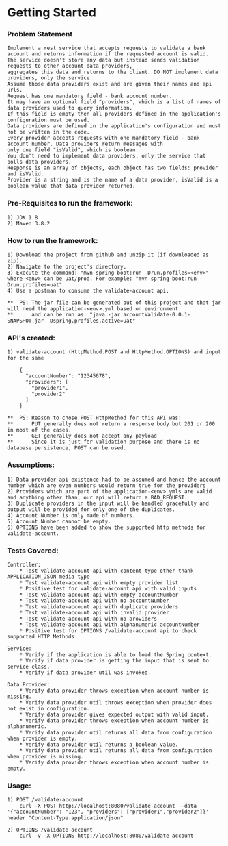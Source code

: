 # Getting Started

### Problem Statement

    Implement a rest service that accepts requests to validate a bank account and returns information if the requested account is valid. 
    The service doesn't store any data but instead sends validation requests to other account data providers, 
    aggregates this data and returns to the client. DO NOT implement data providers, only the service. 
    Assume those data providers exist and are given their names and api urls.
    Request has one mandatory field - bank account number.
    It may have an optional field "providers", which is a list of names of data providers used to query information.
    If this field is empty then all providers defined in the application's configuration must be used.
    Data providers are defined in the application's configuration and must not be written in the code. 
    Every provider accepts requests with one mandatory field - bank account number. Data providers return messages with 
    only one field "isValid", which is boolean.
    You don't need to implement data providers, only the service that polls data providers.
    Response is an array of objects, each object has two fields: provider and isValid. 
    Provider is a string and is the name of a data provider, isValid is a boolean value that data provider returned.

### Pre-Requisites to run the framework:

    1) JDK 1.8
    2) Maven 3.8.2

### How to run the framework:

    1) Download the project from github and unzip it (if downloaded as zip).
    2) Navigate to the project's directory.
    3) Execute the command: "mvn spring-boot:run -Drun.profiles=<env>" where <env> can be uat/prod. For example: "mvn spring-boot:run -Drun.profiles=uat"
    4) Use a postman to consume the validate-account api.

    **  PS: The jar file can be generated out of this project and that jar will need the application-<env>.yml based on environment
    **      and can be run as: "java -jar accountValidate-0.0.1-SNAPSHOT.jar -Dspring.profiles.active=uat"

### API's created:

    1) validate-account (HttpMethod.POST and HttpMethod.OPTIONS) and input for the same

        {
          "accountNumber": "12345678",
          "providers": [
            "provider1",
            "provider2"
          ]
        }

    **  PS: Reason to chose POST HttpMethod for this API was:
    **      PUT generally does not return a response body but 201 or 200 in most of the cases.
    **      GET generally does not accept any payload
    **      Since it is just for validation purpose and there is no database persistence, POST can be used.

### Assumptions:

    1) Data provider api existence had to be assumed and hence the account number which are even numbers would return true for the providers
    2) Providers which are part of the application-<env> ymls are valid and anything other than, our api will return a BAD_REQUEST.
    3) Duplicate providers in the input will be handled gracefully and output will be provided for only one of the duplicates.
    4) Account Number is only made of numbers.
    5) Account Number cannot be empty.
    6) OPTIONS have been added to show the supported http methods for validate-account.

### Tests Covered:

    Controller:
        * Test validate-account api with content type other thank APPLICATION_JSON media type
        * Test validate-account api with empty provider list
        * Positive test for validate-account api with valid inputs
        * Test validate-account api with empty accountNumber
        * Test validate-account api with no accountNumber
        * Test validate-account api with duplicate providers
        * Test validate-account api with invalid provider
        * Test validate-account api with no providers
        * Test validate-account api with alphanumeric accountNumber
        * Positive test for OPTIONS /validate-account api to check supported HTTP Methods

    Service:
        * Verify if the application is able to load the Spring context.
        * Verify if data provider is getting the input that is sent to service class.
        * Verify if data provider util was invoked.

    Data Provider:
        * Verify data provider throws exception when account number is missing.
        * Verify data provider util throws exception when provider does not exist in configuration.
        * Verify data provider gives expected output with valid input.
        * Verify data provider throws exception when account number is alphanumeric.
        * Verify data provider util returns all data from configuration when provider is empty.
        * Verify data provider util returns a boolean value.
        * Verify data provider util returns all data from configuration when provider is missing.
        * Verify data provider throws exception when account number is empty.

### Usage:

    1) POST /validate-account
        curl -X POST http://localhost:8080/validate-account --data '{"accountNumber": "123", "providers": ["provider1","provider2"]}' --header "Content-Type:application/json"

    2) OPTIONS /validate-account
        curl -v -X OPTIONS http://localhost:8080/validate-account
